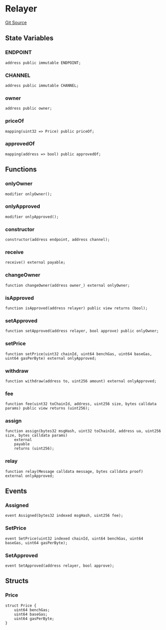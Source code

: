 # Relayer
[Git Source](https://github.com/darwinia-network/ORMP/blob/ea2cb1198288e52b94c992dab142e03eb3d0b767/src/eco/Relayer.sol)


## State Variables
### ENDPOINT

```solidity
address public immutable ENDPOINT;
```


### CHANNEL

```solidity
address public immutable CHANNEL;
```


### owner

```solidity
address public owner;
```


### priceOf

```solidity
mapping(uint32 => Price) public priceOf;
```


### approvedOf

```solidity
mapping(address => bool) public approvedOf;
```


## Functions
### onlyOwner


```solidity
modifier onlyOwner();
```

### onlyApproved


```solidity
modifier onlyApproved();
```

### constructor


```solidity
constructor(address endpoint, address channel);
```

### receive


```solidity
receive() external payable;
```

### changeOwner


```solidity
function changeOwner(address owner_) external onlyOwner;
```

### isApproved


```solidity
function isApproved(address relayer) public view returns (bool);
```

### setApproved


```solidity
function setApproved(address relayer, bool approve) public onlyOwner;
```

### setPrice


```solidity
function setPrice(uint32 chainId, uint64 benchGas, uint64 baseGas, uint64 gasPerByte) external onlyApproved;
```

### withdraw


```solidity
function withdraw(address to, uint256 amount) external onlyApproved;
```

### fee


```solidity
function fee(uint32 toChainId, address, uint256 size, bytes calldata params) public view returns (uint256);
```

### assign


```solidity
function assign(bytes32 msgHash, uint32 toChainId, address ua, uint256 size, bytes calldata params)
    external
    payable
    returns (uint256);
```

### relay


```solidity
function relay(Message calldata message, bytes calldata proof) external onlyApproved;
```

## Events
### Assigned

```solidity
event Assigned(bytes32 indexed msgHash, uint256 fee);
```

### SetPrice

```solidity
event SetPrice(uint32 indexed chainId, uint64 benchGas, uint64 baseGas, uint64 gasPerByte);
```

### SetApproved

```solidity
event SetApproved(address relayer, bool approve);
```

## Structs
### Price

```solidity
struct Price {
    uint64 benchGas;
    uint64 baseGas;
    uint64 gasPerByte;
}
```

